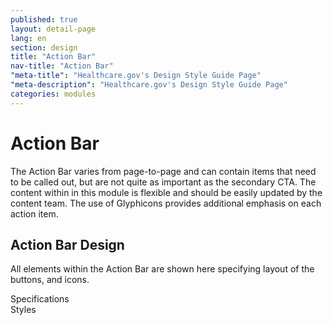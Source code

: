 ```yaml
---
published: true
layout: detail-page
lang: en
section: design
title: "Action Bar"
nav-title: "Action Bar"
"meta-title": "Healthcare.gov's Design Style Guide Page"
"meta-description": "Healthcare.gov's Design Style Guide Page"
categories: modules
---
```


# Action Bar

<div class="intro">
The Action Bar varies from page-to-page and can contain items that need to be called out, but are not quite as important as the secondary CTA. The content within in this module is flexible and should be easily updated by the content team.  The use of Glyphicons provides additional emphasis on each action item.
</div>

<div class="hr"></div>

## Action Bar Design

All elements within the Action Bar are shown here specifying layout of the buttons, and icons.

<div class="caption">Specifications</div>
<img class="full" src="{{site.baseurl}}/images/design/modules/action-bar/1_ABSpecs.png" alt=""/>

<div class="caption">Styles</div>
<img class="full" src="{{site.baseurl}}/images/design/modules/action-bar/2_ABStyles.png" alt=""/>
